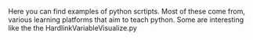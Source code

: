 Here you can find examples of python scrtipts.
Most of these come from, various learning platforms that aim to teach python.
Some are interesting like the the HardlinkVariableVisualize.py
